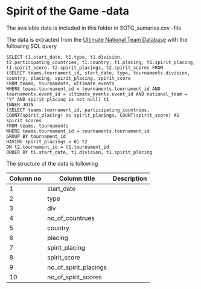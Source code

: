 # Spirit of the Game -data

The available data is included in this folder in SOTG_sumaries.csv -file

The data is extracted from the [Ultimate National Team Database](http://hartti.com/national_teams/index.php) with the following SQL query

```
SELECT t1.start_date, t1.type, t1.division, t2.participating_countries, t1.country, t1.placing, t1.spirit_placing, t1.spirit_score, t2.spirit_placings, t2.spirit_scores FROM
(SELECT teams.tournament_id, start_date, type, tournaments.division, country, placing, spirit_placing, spirit_score
FROM teams, tournaments, ultimate_events
WHERE teams.tournament_id = tournaments.tournament_id AND tournaments.event_id = ultimate_events.event_id AND national_team = "Y" AND spirit_placing is not null) t1
INNER JOIN 
(SELECT teams.tournament_id, participating_countries, COUNT(spirit_placing) as spirit_placings, COUNT(spirit_score) AS spirit_scores
FROM teams, tournaments
WHERE teams.tournament_id = tournaments.tournament_id
GROUP BY tournament_id  
HAVING spirit_placings > 0) t2
ON t2.tournament_id = t1.tournament_id
ORDER BY t1.start_date, t1.division, t1.spirit_placing

```

The structure of the data is following

| Column no | Column title | Description |
|-----------|--------------|-------------|
| 1 | start_date |    |
| 2 | type |    |
| 3 | div |    |
| 4 | no_of_countrues |    |
| 5 | country |    |
| 6 | placing |    |
| 7 | spirit_placing |    |
| 8 | spirit_score |    |
| 9 | no_of_spirit_placings |    |
| 10 | no_of_spirit_scores |    |

